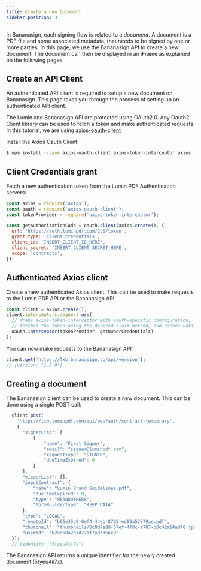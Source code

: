 ```yaml
---
title: Create a new Document
sidebar_position: 3
---
```


In Bananasign, each signing flow is related to a *document*. A document is a PDF file and some associated metadata, that needs to be signed by one or more parties. In this page, we use the Bananasign API to create a new document. The document can then be displayed in an iFrame as explained on the following pages.

## Create an API Client

An authenticated API client is required to setup a new document on Bananasign.
This page takes you through the process of setting up an authenticated API client.

The Lumin and Bananasign API are protected using OAuth2.0.
Any Oauth2 Client library can be used to fetch a token and make authenticated requests.
In this tutorial, we are using [axios-oauth-client](https://www.npmjs.com/package/axios-oauth-client)

Install the Axios Oauth Client:
```sh
$ npm install --save axios-oauth-client axios-token-interceptor axios
```

## Client Credentials grant
Fetch a new authentication token from the Lumin PDF Authentication servers:

```js title="bananasign.js"
const axios = require('axios');
const oauth = require('axios-oauth-client');
const tokenProvider = require('axios-token-interceptor');

const getAuthorizationCode = oauth.client(axios.create(), {
  url: 'https://auth.luminpdf.com/2.0/token',
  grant_type: 'client_credentials',
  client_id: 'INSERT_CLIENT_ID_HERE',
  client_secret: 'INSERT_CLIENT_SECRET_HERE',
  scope: 'contracts',
});
```

## Authenticated Axios client
Create a new authenticated Axios client. This can be used to make requests to the Lumin PDF API
or the Bananasign API.

```js title="bananasign.js"
const client = axios.create();
client.interceptors.request.use(
  // Wraps axios-token-interceptor with oauth-specific configuration,
  // fetches the token using the desired claim method, and caches until the token expires
  oauth.interceptor(tokenProvider, getOwnerCredentials)
);
```


You can now make requests to the Bananasign API:

```js
client.get('https://lxb.bananasign.co/api/version');
// {version: "1.0.0"}

```


## Creating a document

The Bananasign client can be used to create a new document.
This can be done using a single POST call:

```js title="bananasign.js"
  client.post(
    'https://lxb.luminpdf.com/api/web/auth/contract-temporary',
    {
      "signerList": [
          {
              "name": "First Signer",
              "email": "signer@luminpdf.com",
              "requestType": "SIGNER",
              "dueTimeExpired": 0
          }
      ],
      "viewerList": [],
      "inputContract": {
          "name": "Lumin Brand Guidelines.pdf",
          "dueTimeExpired": 0,
          "type": "MEANDOTHERS",
          "formBuilderType": "KEEP_DATA"
      },
      "type": "LOCAL",
      "remoteId": "b66e35c9-6ef4-44eb-8703-ed00a53779ae.pdf",
      "thumbnail": "thumbnails/0c8d7e8d-57ef-4f8c-a787-b8c42a14ad40.jpeg",
      "userId": "62ad50a2d7d72af7a83356e9"
  });
  // {identify: "5tyeu4il7x"}
```

The Bananasign API returns a unique identifier for the newly created document (5tyeu4il7x).

